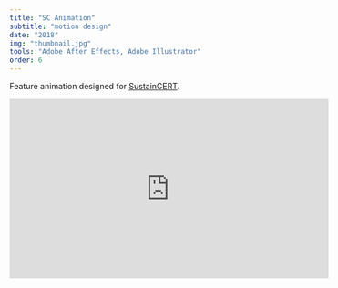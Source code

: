 ```yaml
---
title: "SC Animation"
subtitle: "motion design"
date: "2018"
img: "thumbnail.jpg"
tools: "Adobe After Effects, Adobe Illustrator"
order: 6
---
```


Feature animation designed for <a href="https://sustain-cert.com">SustainCERT</a>.

<iframe     
    width="560" 
    height="315" 
    src="https://www.youtube.com/embed/nYevpNo3zM0?controls=0&rel=0&autoplay=1" 
    frameborder="0" 
    allow="accelerometer; autoplay; encrypted-media; gyroscope; picture-in-picture" 
    allowfullscreen 
></iframe>
